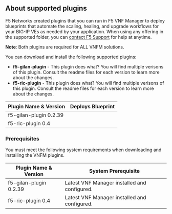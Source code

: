 ## About supported plugins
F5 Networks created plugins that you can run in F5 VNF Manager to deploy blueprints that automate the scaling, healing, and upgrade workflows for your BIG-IP VEs as needed by your application. When using any offering in the supported folder, you can [contact F5 Support](https://www.f5.com/company/contact/regional-offices#product-support) for help at anytime.

**Note**: Both plugins are required for ALL VNFM solutions.

You can download and install the following supported plugins:
  - **f5-gilan-plugin** - This plugin does what? You will find multiple verisons of this plugin. Consult the readme files for each version to learn more about the changes.
  - **f5-ric-plugin** - This plugin does what? You will find multiple verisons of this plugin. Consult the readme files for each version to learn more about the changes.

| Plugin Name & Version         | Deploys Blueprint                          
| ------------------------------|-------------------------------------------|
| f5-gilan-plugin 0.2.39        |                                           |                          
| f5-ric-plugin 0.4             |                                           |                          


### Prerequisites
You must meet the following system requirements when downloading and installing the VNFM plugins.

| Plugin Name & Version         | System Prerequisite                             | 
| ------------------------------|-------------------------------------------------|
| f5-gilan-plugin 0.2.39        | Latest VNF Manager installed and configured.    | 
| f5-ric-plugin 0.4             | Latest VNF Manager installed and configured.    | 
